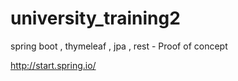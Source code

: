 # university_training2
spring boot , thymeleaf , jpa , rest - Proof of concept

http://start.spring.io/
